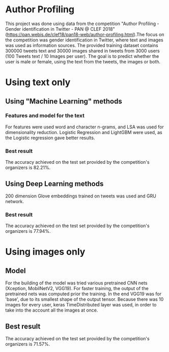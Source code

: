 # Author Profiling

This project was done using data from the competition "Author Profiling - Gender identification in Twitter - PAN @ CLEF 2018" (https://pan.webis.de/clef18/pan18-web/author-profiling.html).The focus on the competition was gender identification in Twitter, where text and images was used as information sources. The provided training dataset contains 300000 tweets text and 30000 images shared in tweets from 3000 users (100 Tweets text / 10 Images per user). The goal is to predict whether the user is male or female, using the text from the tweets, the images or both.

# Using text only

## Using "Machine Learning" methods

### Features and model for the text

For features were used word and character n-grams, and LSA was used for dimensionality reduction.
Logistic Regression and LightGBM were used, as the Logistic regression gave better results.

### Best result
The accuracy achieved on the test set provided by the competition's organizers is 82.21%.

## Using Deep Learning methods
200 dimension Glove embeddings trained on tweets was used and GRU network.

### Best result
The accuracy achieved on the test set provided by the competition's organizers is 77.94%.



# Using images only

## Model
For the building of the model was tried various pretrained CNN nets (Xception, MobilNetV2, VGG19). For faster training, the output of the pretrained nets was computed prior the training.
In the end VGG19 was for 'base', due to its smallest shape of the output tensor. Because there was 10 images for every user, keras TimeDistributed layer was used, in order to take into the account all the images at once.

## Best result

The accuracy achieved on the test set provided by the competition's organizers is 71.57%.
